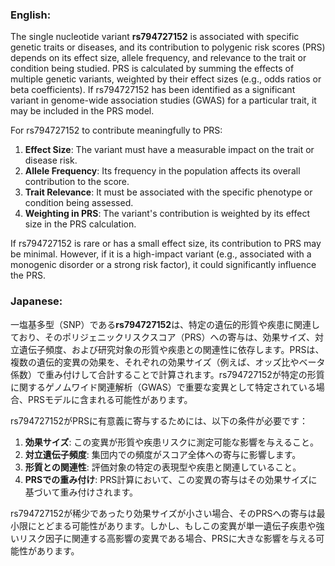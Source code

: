 ### English:
The single nucleotide variant **rs794727152** is associated with specific genetic traits or diseases, and its contribution to polygenic risk scores (PRS) depends on its effect size, allele frequency, and relevance to the trait or condition being studied. PRS is calculated by summing the effects of multiple genetic variants, weighted by their effect sizes (e.g., odds ratios or beta coefficients). If rs794727152 has been identified as a significant variant in genome-wide association studies (GWAS) for a particular trait, it may be included in the PRS model.

For rs794727152 to contribute meaningfully to PRS:
1. **Effect Size**: The variant must have a measurable impact on the trait or disease risk.
2. **Allele Frequency**: Its frequency in the population affects its overall contribution to the score.
3. **Trait Relevance**: It must be associated with the specific phenotype or condition being assessed.
4. **Weighting in PRS**: The variant's contribution is weighted by its effect size in the PRS calculation.

If rs794727152 is rare or has a small effect size, its contribution to PRS may be minimal. However, if it is a high-impact variant (e.g., associated with a monogenic disorder or a strong risk factor), it could significantly influence the PRS.

### Japanese:
一塩基多型（SNP）である**rs794727152**は、特定の遺伝的形質や疾患に関連しており、そのポリジェニックリスクスコア（PRS）への寄与は、効果サイズ、対立遺伝子頻度、および研究対象の形質や疾患との関連性に依存します。PRSは、複数の遺伝的変異の効果を、それぞれの効果サイズ（例えば、オッズ比やベータ係数）で重み付けして合計することで計算されます。rs794727152が特定の形質に関するゲノムワイド関連解析（GWAS）で重要な変異として特定されている場合、PRSモデルに含まれる可能性があります。

rs794727152がPRSに有意義に寄与するためには、以下の条件が必要です：
1. **効果サイズ**: この変異が形質や疾患リスクに測定可能な影響を与えること。
2. **対立遺伝子頻度**: 集団内での頻度がスコア全体への寄与に影響します。
3. **形質との関連性**: 評価対象の特定の表現型や疾患と関連していること。
4. **PRSでの重み付け**: PRS計算において、この変異の寄与はその効果サイズに基づいて重み付けされます。

rs794727152が稀少であったり効果サイズが小さい場合、そのPRSへの寄与は最小限にとどまる可能性があります。しかし、もしこの変異が単一遺伝子疾患や強いリスク因子に関連する高影響の変異である場合、PRSに大きな影響を与える可能性があります。